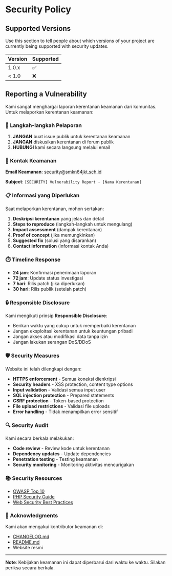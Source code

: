 # Security Policy

## Supported Versions

Use this section to tell people about which versions of your project are currently being supported with security updates.

| Version | Supported          |
| ------- | ------------------ |
| 1.0.x   | :white_check_mark: |
| < 1.0   | :x:                |

## Reporting a Vulnerability

Kami sangat menghargai laporan kerentanan keamanan dari komunitas. Untuk melaporkan kerentanan keamanan:

### 🚨 Langkah-langkah Pelaporan

1. **JANGAN** buat issue publik untuk kerentanan keamanan
2. **JANGAN** diskusikan kerentanan di forum publik
3. **HUBUNGI** kami secara langsung melalui email

### 📧 Kontak Keamanan

**Email Keamanan**: security@smkn64jkt.sch.id

**Subject**: `[SECURITY] Vulnerability Report - [Nama Kerentanan]`

### 📋 Informasi yang Diperlukan

Saat melaporkan kerentanan, mohon sertakan:

1. **Deskripsi kerentanan** yang jelas dan detail
2. **Steps to reproduce** (langkah-langkah untuk mengulang)
3. **Impact assessment** (dampak kerentanan)
4. **Proof of concept** (jika memungkinkan)
5. **Suggested fix** (solusi yang disarankan)
6. **Contact information** (informasi kontak Anda)

### ⏱️ Timeline Response

- **24 jam**: Konfirmasi penerimaan laporan
- **72 jam**: Update status investigasi
- **7 hari**: Rilis patch (jika diperlukan)
- **30 hari**: Rilis publik (setelah patch)

### 🔒 Responsible Disclosure

Kami mengikuti prinsip **Responsible Disclosure**:

- Berikan waktu yang cukup untuk memperbaiki kerentanan
- Jangan eksploitasi kerentanan untuk keuntungan pribadi
- Jangan akses atau modifikasi data tanpa izin
- Jangan lakukan serangan DoS/DDoS

### 🛡️ Security Measures

Website ini telah dilengkapi dengan:

- **HTTPS enforcement** - Semua koneksi dienkripsi
- **Security headers** - XSS protection, content type options
- **Input validation** - Validasi semua input user
- **SQL injection protection** - Prepared statements
- **CSRF protection** - Token-based protection
- **File upload restrictions** - Validasi file uploads
- **Error handling** - Tidak menampilkan error sensitif

### 🔍 Security Audit

Kami secara berkala melakukan:

- **Code review** - Review kode untuk kerentanan
- **Dependency updates** - Update dependencies
- **Penetration testing** - Testing keamanan
- **Security monitoring** - Monitoring aktivitas mencurigakan

### 📚 Security Resources

- [OWASP Top 10](https://owasp.org/www-project-top-ten/)
- [PHP Security Guide](https://www.php.net/manual/en/security.php)
- [Web Security Best Practices](https://developer.mozilla.org/en-US/docs/Web/Security)

### 🙏 Acknowledgments

Kami akan mengakui kontributor keamanan di:

- [CHANGELOG.md](CHANGELOG.md)
- [README.md](README.md)
- Website resmi

---

**Note**: Kebijakan keamanan ini dapat diperbarui dari waktu ke waktu. Silakan periksa secara berkala. 